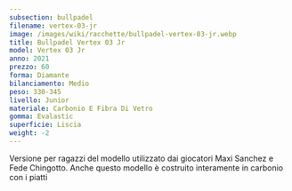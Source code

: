 ```yaml
---
subsection: bullpadel
filename: vertex-03-jr
image: /images/wiki/racchette/bullpadel-vertex-03-jr.webp
title: Bullpadel Vertex 03 Jr
model: Vertex 03 Jr
anno: 2021
prezzo: 60
forma: Diamante
bilanciamento: Medio
peso: 330-345
livello: Junior
materiale: Carbonio E Fibra Di Vetro
gomma: Evalastic
superficie: Liscia
weight: -2
---
```

Versione per ragazzi del modello utilizzato dai giocatori Maxi Sanchez e Fede Chingotto. Anche questo modello è costruito interamente in carbonio con i piatti
